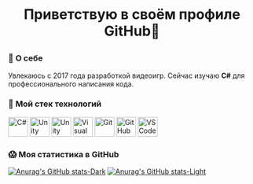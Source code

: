 # **<p align="center">Приветствую в своём профиле GitHub🤙</p>**

### 🤡 **О себе**
Увлекаюсь с 2017 года разработкой видеоигр. Сейчас изучаю **C#** для профессионального написания
кода. 

### 🚀 **Мой стек технологий**
<p align="left">
<a href="https://docs.microsoft.com/en-us/dotnet/csharp/" target="_blank" rel="noreferrer">
<img src="https://cdn.jsdelivr.net/gh/devicons/devicon@latest/icons/csharp/csharp-original.svg" width="40" height="40" alt="C#"/></a>
<a href="https://unity.com/" target="_blank" rel="noreferrer">
<img src="https://cdn.jsdelivr.net/gh/devicons/devicon@latest/icons/unity/unity-original.svg" width="40" height="40" alt="Unity"/></a>
<a href="https://www.blender.org/" target="_blank" rel="noreferrer">
<img src="https://cdn.jsdelivr.net/gh/devicons/devicon@latest/icons/blender/blender-original.svg" width="40" height="40" alt="Unity"/></a>
<a href="https://visualstudio.microsoft.com/" target="_blank" rel="noreferrer">
<img src="https://cdn.jsdelivr.net/gh/devicons/devicon@latest/icons/visualstudio/visualstudio-original.svg" width="40" height="40" alt="Visual Studio"/></a>
<a href="https://git-scm.com/" target="_blank" rel="noreferrer">
<img src="https://cdn.jsdelivr.net/gh/devicons/devicon@latest/icons/git/git-original.svg" width="40" height="40" alt="Git"/></a>
<a href="https://github.com/" target="_blank" rel="noreferrer">
<img src="https://cdn.simpleicons.org/github/808080" width="40" height="40" alt="GitHub"/></a>
<a href="https://code.visualstudio.com/" target="_blank" rel="noreferrer">
<img src="https://cdn.jsdelivr.net/gh/devicons/devicon@latest/icons/vscode/vscode-original.svg" width="40" height="40" alt="VS Code"/></a>
</p>


### 😱 **Моя статистика в GitHub**
[![Anurag's GitHub stats-Dark](https://github-readme-stats.vercel.app/api?username=KislotaRU&show_icons=true&theme=dark#gh-dark-mode-only)](https://github.com/KislotaRU/github-readme-stats#gh-dark-mode-only)
[![Anurag's GitHub stats-Light](https://github-readme-stats.vercel.app/api?username=KislotaRU&show_icons=true&theme=default#gh-light-mode-only)](https://github.com/KislotaRU/github-readme-stats#gh-light-mode-only)